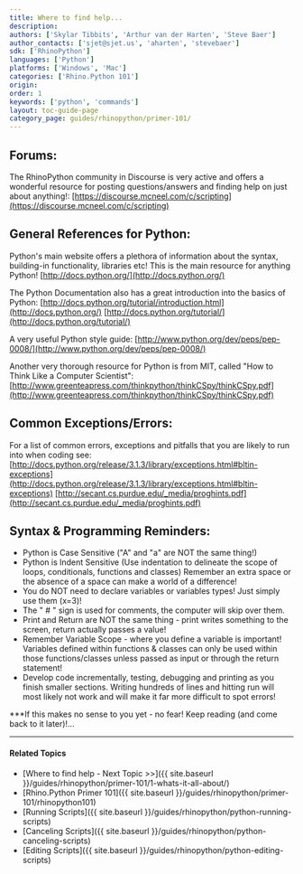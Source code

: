 ```yaml
---
title: Where to find help...
description:
authors: ['Skylar Tibbits', 'Arthur van der Harten', 'Steve Baer']
author_contacts: ['sjet@sjet.us', 'aharten', 'stevebaer']
sdk: ['RhinoPython']
languages: ['Python']
platforms: ['Windows', 'Mac']
categories: ['Rhino.Python 101']
origin:
order: 1
keywords: ['python', 'commands']
layout: toc-guide-page
category_page: guides/rhinopython/primer-101/
---
```


## Forums:

The RhinoPython community in Discourse is very active and offers a wonderful resource for posting questions/answers and finding help on just about anything!:
[https://discourse.mcneel.com/c/scripting](https://discourse.mcneel.com/c/scripting)


## General References for Python:

Python's main website offers a plethora of information about the syntax, building-in functionality, libraries etc! This is the main resource for anything Python!
[http://docs.python.org/](http://docs.python.org/)

The Python Documentation also has a great introduction into the basics of Python:
[http://docs.python.org/tutorial/introduction.html](http://docs.python.org/)
[http://docs.python.org/tutorial/](http://docs.python.org/tutorial/)

A very useful Python style guide:
[http://www.python.org/dev/peps/pep-0008/](http://www.python.org/dev/peps/pep-0008/)

Another very thorough resource for Python is from MIT, called "How to Think Like a Computer Scientist":
[http://www.greenteapress.com/thinkpython/thinkCSpy/thinkCSpy.pdf](http://www.greenteapress.com/thinkpython/thinkCSpy/thinkCSpy.pdf)


## Common Exceptions/Errors:

For a list of common errors, exceptions and pitfalls that you are likely to run into when coding see:
[http://docs.python.org/release/3.1.3/library/exceptions.html#bltin-exceptions](http://docs.python.org/release/3.1.3/library/exceptions.html#bltin-exceptions)
[http://secant.cs.purdue.edu/_media/proghints.pdf](http://secant.cs.purdue.edu/_media/proghints.pdf)


## Syntax & Programming Reminders:

- Python is Case Sensitive ("A" and "a" are NOT the same thing!)
- Python is Indent Sensitive (Use indentation to delineate the scope of loops, conditionals, functions and classes)
  Remember an extra space or the absence of a space can make a world of a difference!
- You do NOT need to declare variables or variables types! Just simply use them (x=3)!
- The " # " sign is used for comments, the computer will skip over them.
- Print and Return are NOT the same thing - print writes something to the screen, return actually passes a value!
- Remember Variable Scope - where you define a variable is important!  Variables defined within functions & classes can only be used within those functions/classes unless passed as input or through the return statement!
- Develop code incrementally, testing, debugging and printing as you finish smaller sections. Writing hundreds of lines and hitting run will most likely not work and will make it far more difficult to spot errors!


***If this makes no sense to you yet - no fear! Keep reading (and come back to it later)!...

---

#### Related Topics

- [Where to find help - Next Topic >>]({{ site.baseurl }}/guides/rhinopython/primer-101/1-whats-it-all-about/)
- [Rhino.Python Primer 101]({{ site.baseurl }}/guides/rhinopython/primer-101/rhinopython101)
- [Running Scripts]({{ site.baseurl }}/guides/rhinopython/python-running-scripts)
- [Canceling Scripts]({{ site.baseurl }}/guides/rhinopython/python-canceling-scripts)
- [Editing Scripts]({{ site.baseurl }}/guides/rhinopython/python-editing-scripts)
